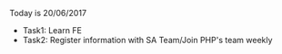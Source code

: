 Today is 20/06/2017
+ Task1: Learn FE
+ Task2: Register information with SA Team/Join PHP's team weekly
